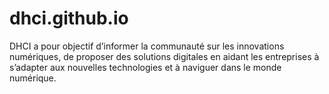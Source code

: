# dhci.github.io
DHCI a pour objectif d’informer la communauté sur les innovations numériques, de proposer des solutions digitales en aidant les entreprises à s’adapter aux nouvelles technologies et à naviguer dans le monde numérique.
